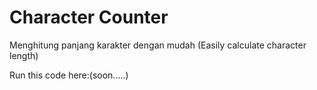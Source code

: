 # Character Counter

Menghitung panjang karakter dengan mudah (Easily calculate character length)

Run this code here:(soon.....)
